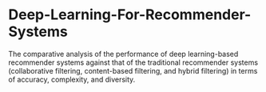 # Deep-Learning-For-Recommender-Systems
The comparative analysis of the performance of deep learning-based recommender systems against that of the traditional recommender systems (collaborative filtering, content-based filtering, and hybrid filtering) in terms of accuracy, complexity, and diversity.
